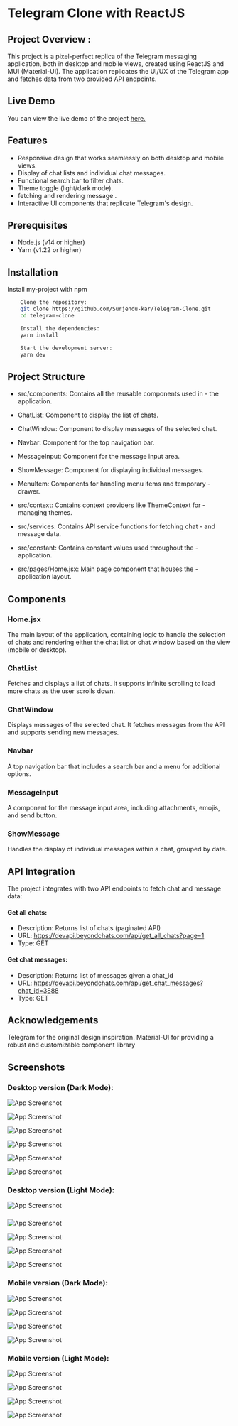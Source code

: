 
# Telegram Clone with ReactJS

## Project Overview :

This project is a pixel-perfect replica of the Telegram messaging application, both in desktop and mobile views, created using ReactJS and MUI (Material-UI). The application replicates the UI/UX of the Telegram app and fetches data from two provided API endpoints.


## Live  Demo


You can view the live demo of the project
[here.](https://its-my-telegram-clone.vercel.app/)
## Features

- Responsive design that works seamlessly on both desktop and mobile views.
- Display of chat lists and individual chat messages.
- Functional search bar to filter chats.
- Theme toggle (light/dark mode).
- fetching and rendering message .
- Interactive UI components that replicate Telegram's design.



## Prerequisites
- Node.js (v14 or higher)
- Yarn (v1.22 or higher)

## Installation

Install my-project with npm

```bash
    Clone the repository:
    git clone https://github.com/Surjendu-kar/Telegram-Clone.git
    cd telegram-clone
```
    
```bash
    Install the dependencies:
    yarn install
```

```bash
    Start the development server:
	yarn dev
```
## Project Structure

- src/components: Contains all the reusable components used in - the application.
- ChatList: Component to display the list of chats.
- ChatWindow: Component to display messages of the selected chat.
- Navbar: Component for the top navigation bar.
- MessageInput: Component for the message input area.
- ShowMessage: Component for displaying individual messages.
- MenuItem: Components for handling menu items and temporary - drawer.
 
- src/context: Contains context providers like ThemeContext for - managing themes.
- src/services: Contains API service functions for fetching chat - and message data.
- src/constant: Contains constant values used throughout the - application.
- src/pages/Home.jsx: Main page component that houses the - application layout.


## Components
### Home.jsx
The main layout of the application, containing logic to handle the selection of chats and rendering either the chat list or chat window based on the view (mobile or desktop).

### ChatList
Fetches and displays a list of chats. It supports infinite scrolling to load more chats as the user scrolls down.

### ChatWindow
Displays messages of the selected chat. It fetches messages from the API and supports sending new messages.

### Navbar
A top navigation bar that includes a search bar and a menu for additional options.

### MessageInput
A component for the message input area, including attachments, emojis, and send button.

### ShowMessage
Handles the display of individual messages within a chat, grouped by date.


## API Integration
The project integrates with two API endpoints to fetch chat and 
message data:

#### Get all chats:
- Description: Returns list of chats (paginated API)
- URL: https://devapi.beyondchats.com/api/get_all_chats?page=1
- Type: GET

#### Get chat messages:
- Description: Returns list of messages given a chat_id
- URL: https://devapi.beyondchats.com/api/get_chat_messages?chat_id=3888
- Type: GET



## Acknowledgements
Telegram for the original design inspiration.
Material-UI for providing a robust and customizable component library





## Screenshots
### Desktop version (Dark Mode):
![App Screenshot](https://i.ibb.co/kBCLJML/Screenshot-2024-07-24-010254.png)

![App Screenshot](https://i.ibb.co/8M2fzkw/Screenshot-2024-07-24-013348.png)

![App Screenshot](https://i.ibb.co/YfbGD27/Screenshot-2024-07-24-011022.png)

![App Screenshot](https://i.ibb.co/K5YTjvk/Screenshot-2024-07-24-013537.png)

![App Screenshot](https://i.ibb.co/WzGSg9n/Screenshot-2024-07-24-011238.png)

![App Screenshot](https://i.ibb.co/DWgBRYS/Screenshot-2024-07-24-011225.png)


### Desktop version (Light Mode):

![App Screenshot](https://i.ibb.co/NV2NFH1/Screenshot-2024-07-24-011103.png)
###

![App Screenshot](https://i.ibb.co/sKV1Zjf/Screenshot-2024-07-24-013846.png)

![App Screenshot](https://i.ibb.co/fSn2DX3/Screenshot-2024-07-24-011142.png)

![App Screenshot](https://i.ibb.co/nCkptwy/Screenshot-2024-07-24-011158.png)

![App Screenshot](https://i.ibb.co/VTbK0KW/Screenshot-2024-07-24-011210.png)

### Mobile version (Dark Mode):

![App Screenshot](https://i.ibb.co/JC5Kn65/Screenshot-2024-07-24-011309.png)

![App Screenshot](https://i.ibb.co/TKnSCcm/Screenshot-2024-07-24-011320.png)

![App Screenshot](https://i.ibb.co/kq8R01Q/Screenshot-2024-07-24-011337.png)

![App Screenshot](https://i.ibb.co/Y3KrGxX/Screenshot-2024-07-24-011355.png)

### Mobile version (Light Mode):

![App Screenshot](https://i.ibb.co/0QH5Xbc/Screenshot-2024-07-24-011437.png)

![App Screenshot](https://i.ibb.co/sgmXk98/Screenshot-2024-07-24-011512.png)

![App Screenshot](https://i.ibb.co/X89nndB/Screenshot-2024-07-24-011544.png)

![App Screenshot](https://i.ibb.co/jJrwvrT/Screenshot-2024-07-24-011528.png)

